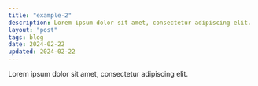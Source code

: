 ```yaml
---
title: "example-2"
description: Lorem ipsum dolor sit amet, consectetur adipiscing elit.
layout: "post"
tags: blog
date: 2024-02-22
updated: 2024-02-22
---
```


Lorem ipsum dolor sit amet, consectetur adipiscing elit.
